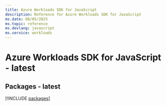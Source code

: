 ```yaml
---
title: Azure Workloads SDK for JavaScript
description: Reference for Azure Workloads SDK for JavaScript
ms.date: 08/05/2025
ms.topic: reference
ms.devlang: javascript
ms.service: workloads
---
```

# Azure Workloads SDK for JavaScript - latest
## Packages - latest
[!INCLUDE [packages](workloads-index.md)]